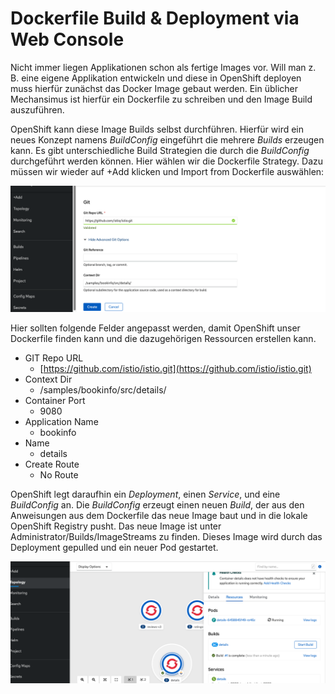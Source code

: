 # Dockerfile Build & Deployment via Web Console

Nicht immer liegen Applikationen schon als fertige Images vor. Will man z. B. eine eigene Applikation entwickeln und diese in OpenShift deployen muss hierfür zunächst das Docker Image gebaut werden. Ein üblicher Mechansimus ist hierfür ein Dockerfile zu schreiben und den Image Build auszuführen.

OpenShift kann diese Image Builds selbst durchführen. Hierfür wird ein neues Konzept namens _BuildConfig_ eingeführt die mehrere _Builds_ erzeugen kann. Es gibt unterschiedliche Build Strategien die durch die _BuildConfig_ durchgeführt werden können. Hier wählen wir die Dockerfile Strategy. Dazu müssen wir wieder auf +Add klicken und Import from Dockerfile auswählen:

![](../../../.gitbook/assets/screenshot-2020-09-14-at-13.43.19.png)

Hier sollten folgende Felder angepasst werden, damit OpenShift unser Dockerfile finden kann und die dazugehörigen Ressourcen erstellen kann.

* GIT Repo URL
  * [https://github.com/istio/istio.git](https://github.com/istio/istio.git)
* Context Dir
  * /samples/bookinfo/src/details/
* Container Port
  * 9080
* Application Name
  * bookinfo
* Name
  * details
* Create Route
  * No Route

OpenShift legt daraufhin ein _Deployment_, einen _Service_, und eine _BuildConfig_ an. Die _BuildConfig_ erzeugt einen neuen _Build_, der aus den Anweisungen aus dem Dockerfile das neue Image baut und in die lokale OpenShift Registry pusht. Das neue Image ist unter Administrator/Builds/ImageStreams zu finden. Dieses Image wird durch das Deployment gepulled und ein neuer Pod gestartet.

![](../../../.gitbook/assets/screenshot-2020-09-14-at-13.47.57.png)

